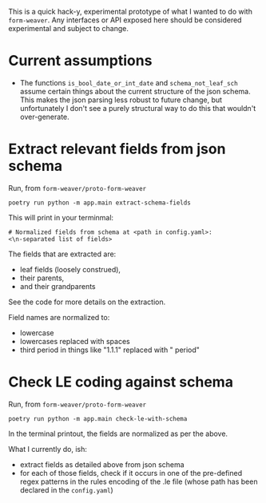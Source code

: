 This is a quick hack-y, experimental prototype of what I wanted to do with `form-weaver`. Any interfaces or API exposed here should be considered experimental and subject to change.

# Current assumptions

* The functions `is_bool_date_or_int_date` and `schema_not_leaf_sch` assume certain things about the current structure of the json schema. This makes the json parsing less robust to future change, but unfortunately I don't see a purely structural way to do this that wouldn't over-generate.


# Extract relevant fields from json schema

Run, from `form-weaver/proto-form-weaver`
```
poetry run python -m app.main extract-schema-fields
```

This will print in your terminmal:
```
# Normalized fields from schema at <path in config.yaml>:
<\n-separated list of fields>
```

The fields that are extracted are:
* leaf fields (loosely construed), 
* their parents, 
* and their grandparents

See the code for more details on the extraction.

Field names are normalized to: 
* lowercase
* lowercases replaced with spaces
* third period in things like "1.1.1" replaced with " period"

# Check LE coding against schema

Run, from `form-weaver/proto-form-weaver`
```
poetry run python -m app.main check-le-with-schema
```

In the terminal printout, the fields are normalized as per the above.

What I currently do, ish:
* extract fields as detailed above from json schema
* for each of those fields, check if it occurs in one of the pre-defined regex patterns in the rules encoding of the .le file (whose path has been declared in the `config.yaml`)